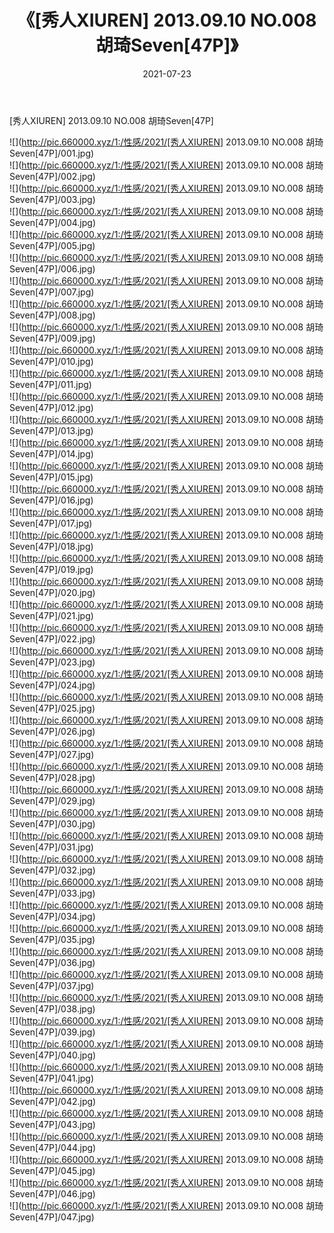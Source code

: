﻿---
layout: post
title:  《[秀人XIUREN] 2013.09.10 NO.008 胡琦Seven[47P]》
date:   2021-07-23
img: http://pic.660000.xyz/1:/性感/2021/[秀人XIUREN] 2013.09.10 NO.008 胡琦Seven[47P]/000.jpg
categories: [美女, 清纯, 唯美]
---

[秀人XIUREN] 2013.09.10 NO.008 胡琦Seven[47P]

  ![](http://pic.660000.xyz/1:/性感/2021/[秀人XIUREN] 2013.09.10 NO.008 胡琦Seven[47P]/001.jpg) <br> ![](http://pic.660000.xyz/1:/性感/2021/[秀人XIUREN] 2013.09.10 NO.008 胡琦Seven[47P]/002.jpg) <br> ![](http://pic.660000.xyz/1:/性感/2021/[秀人XIUREN] 2013.09.10 NO.008 胡琦Seven[47P]/003.jpg) <br> ![](http://pic.660000.xyz/1:/性感/2021/[秀人XIUREN] 2013.09.10 NO.008 胡琦Seven[47P]/004.jpg) <br> ![](http://pic.660000.xyz/1:/性感/2021/[秀人XIUREN] 2013.09.10 NO.008 胡琦Seven[47P]/005.jpg) <br> ![](http://pic.660000.xyz/1:/性感/2021/[秀人XIUREN] 2013.09.10 NO.008 胡琦Seven[47P]/006.jpg) <br> ![](http://pic.660000.xyz/1:/性感/2021/[秀人XIUREN] 2013.09.10 NO.008 胡琦Seven[47P]/007.jpg) <br> ![](http://pic.660000.xyz/1:/性感/2021/[秀人XIUREN] 2013.09.10 NO.008 胡琦Seven[47P]/008.jpg) <br> ![](http://pic.660000.xyz/1:/性感/2021/[秀人XIUREN] 2013.09.10 NO.008 胡琦Seven[47P]/009.jpg) <br> ![](http://pic.660000.xyz/1:/性感/2021/[秀人XIUREN] 2013.09.10 NO.008 胡琦Seven[47P]/010.jpg) <br> ![](http://pic.660000.xyz/1:/性感/2021/[秀人XIUREN] 2013.09.10 NO.008 胡琦Seven[47P]/011.jpg) <br> ![](http://pic.660000.xyz/1:/性感/2021/[秀人XIUREN] 2013.09.10 NO.008 胡琦Seven[47P]/012.jpg) <br> ![](http://pic.660000.xyz/1:/性感/2021/[秀人XIUREN] 2013.09.10 NO.008 胡琦Seven[47P]/013.jpg) <br> ![](http://pic.660000.xyz/1:/性感/2021/[秀人XIUREN] 2013.09.10 NO.008 胡琦Seven[47P]/014.jpg) <br> ![](http://pic.660000.xyz/1:/性感/2021/[秀人XIUREN] 2013.09.10 NO.008 胡琦Seven[47P]/015.jpg) <br> ![](http://pic.660000.xyz/1:/性感/2021/[秀人XIUREN] 2013.09.10 NO.008 胡琦Seven[47P]/016.jpg) <br> ![](http://pic.660000.xyz/1:/性感/2021/[秀人XIUREN] 2013.09.10 NO.008 胡琦Seven[47P]/017.jpg) <br> ![](http://pic.660000.xyz/1:/性感/2021/[秀人XIUREN] 2013.09.10 NO.008 胡琦Seven[47P]/018.jpg) <br> ![](http://pic.660000.xyz/1:/性感/2021/[秀人XIUREN] 2013.09.10 NO.008 胡琦Seven[47P]/019.jpg) <br> ![](http://pic.660000.xyz/1:/性感/2021/[秀人XIUREN] 2013.09.10 NO.008 胡琦Seven[47P]/020.jpg) <br> ![](http://pic.660000.xyz/1:/性感/2021/[秀人XIUREN] 2013.09.10 NO.008 胡琦Seven[47P]/021.jpg) <br> ![](http://pic.660000.xyz/1:/性感/2021/[秀人XIUREN] 2013.09.10 NO.008 胡琦Seven[47P]/022.jpg) <br> ![](http://pic.660000.xyz/1:/性感/2021/[秀人XIUREN] 2013.09.10 NO.008 胡琦Seven[47P]/023.jpg) <br> ![](http://pic.660000.xyz/1:/性感/2021/[秀人XIUREN] 2013.09.10 NO.008 胡琦Seven[47P]/024.jpg) <br> ![](http://pic.660000.xyz/1:/性感/2021/[秀人XIUREN] 2013.09.10 NO.008 胡琦Seven[47P]/025.jpg) <br> ![](http://pic.660000.xyz/1:/性感/2021/[秀人XIUREN] 2013.09.10 NO.008 胡琦Seven[47P]/026.jpg) <br> ![](http://pic.660000.xyz/1:/性感/2021/[秀人XIUREN] 2013.09.10 NO.008 胡琦Seven[47P]/027.jpg) <br> ![](http://pic.660000.xyz/1:/性感/2021/[秀人XIUREN] 2013.09.10 NO.008 胡琦Seven[47P]/028.jpg) <br> ![](http://pic.660000.xyz/1:/性感/2021/[秀人XIUREN] 2013.09.10 NO.008 胡琦Seven[47P]/029.jpg) <br> ![](http://pic.660000.xyz/1:/性感/2021/[秀人XIUREN] 2013.09.10 NO.008 胡琦Seven[47P]/030.jpg) <br> ![](http://pic.660000.xyz/1:/性感/2021/[秀人XIUREN] 2013.09.10 NO.008 胡琦Seven[47P]/031.jpg) <br> ![](http://pic.660000.xyz/1:/性感/2021/[秀人XIUREN] 2013.09.10 NO.008 胡琦Seven[47P]/032.jpg) <br> ![](http://pic.660000.xyz/1:/性感/2021/[秀人XIUREN] 2013.09.10 NO.008 胡琦Seven[47P]/033.jpg) <br> ![](http://pic.660000.xyz/1:/性感/2021/[秀人XIUREN] 2013.09.10 NO.008 胡琦Seven[47P]/034.jpg) <br> ![](http://pic.660000.xyz/1:/性感/2021/[秀人XIUREN] 2013.09.10 NO.008 胡琦Seven[47P]/035.jpg) <br> ![](http://pic.660000.xyz/1:/性感/2021/[秀人XIUREN] 2013.09.10 NO.008 胡琦Seven[47P]/036.jpg) <br> ![](http://pic.660000.xyz/1:/性感/2021/[秀人XIUREN] 2013.09.10 NO.008 胡琦Seven[47P]/037.jpg) <br> ![](http://pic.660000.xyz/1:/性感/2021/[秀人XIUREN] 2013.09.10 NO.008 胡琦Seven[47P]/038.jpg) <br> ![](http://pic.660000.xyz/1:/性感/2021/[秀人XIUREN] 2013.09.10 NO.008 胡琦Seven[47P]/039.jpg) <br> ![](http://pic.660000.xyz/1:/性感/2021/[秀人XIUREN] 2013.09.10 NO.008 胡琦Seven[47P]/040.jpg) <br> ![](http://pic.660000.xyz/1:/性感/2021/[秀人XIUREN] 2013.09.10 NO.008 胡琦Seven[47P]/041.jpg) <br> ![](http://pic.660000.xyz/1:/性感/2021/[秀人XIUREN] 2013.09.10 NO.008 胡琦Seven[47P]/042.jpg) <br> ![](http://pic.660000.xyz/1:/性感/2021/[秀人XIUREN] 2013.09.10 NO.008 胡琦Seven[47P]/043.jpg) <br> ![](http://pic.660000.xyz/1:/性感/2021/[秀人XIUREN] 2013.09.10 NO.008 胡琦Seven[47P]/044.jpg) <br> ![](http://pic.660000.xyz/1:/性感/2021/[秀人XIUREN] 2013.09.10 NO.008 胡琦Seven[47P]/045.jpg) <br> ![](http://pic.660000.xyz/1:/性感/2021/[秀人XIUREN] 2013.09.10 NO.008 胡琦Seven[47P]/046.jpg) <br> ![](http://pic.660000.xyz/1:/性感/2021/[秀人XIUREN] 2013.09.10 NO.008 胡琦Seven[47P]/047.jpg) <br>